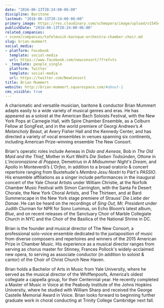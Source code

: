 ```yaml
---
date: "2016-06-13T20:24:00-06:00"
discipline: Baritone
lastmod: "2016-06-13T20:24:00-06:00"
primary_image: https://res.cloudinary.com/schmopera/image/upload/v1545409169/media/webhook-uploads/1465870945962/2016-06-14---Brian-Mummert.jpg.jpg
publishDate: "2016-06-13T20:24:00-06:00"
related_companies:
- scene/companies/tafelmusik-baroque-orchestra-chamber-choir.md
slug: brian-mummert
social_media:
- platform: Facebook
  template: social-media
  url: https://www.facebook.com/newconsort/?fref=ts
- _template: people_single
  platform: Twitter
  template: social-media
  url: https://twitter.com/NewConsort
title: Brian Mummert
website: http://brian-mummert.squarespace.com/#about-1
cms_visible: true
---
```


A charismatic and versatile musician, baritone & conductor Brian Mummert adapts easily to a wide variety of musical genres and eras. He has appeared as a soloist at the American Bach Soloists Festival, with the New York Pops at Carnegie Hall, with Spire Chamber Ensemble, as a Colburn Fellow at SongFest, and in the world premiere of Georgi Andreev’s *A Melancholy Beaut*, at Avery Fisher Hall and the Kennedy Center, and has directed a variety of vocal ensembles in venues spanning six continents, including American Prize-winning ensemble The New Consort. 

Brian's operatic roles include Aeneas in *Dido and Aeneas*, Bob in *The Old Maid and the Thief*, Mother in Kurt Weill’s *Die Sieben Todsünden*, Ottone in *L’incoronazione di Poppea*, Demetrius in *A Midsummer Night's Dream*, and Apollo in Monteverdi’s *L’Orfeo*, in addition to a broad oratorio & concert repertoire ranging from Buxtehude's *Membra Jesu Nostri* to Pärt's *PASSIO*. His ensemble affiliations as a singer include performances in the inaugural concert of the Yale Choral Artists under William Christie, at the Norfolk Chamber Music Festival with Simon Carrington, with the Santa Fe Desert Chorale, the New York Choral Artists, and The Thirteen, and at Bard Summerscape in the New York stage premiere of Strauss’ *Die Liebe der Danae*. He can be heard on the recordings of *Sing Out, Mr. President* under Judith Clurman for NPR for Sono Luminus, on Echo Bloom’s latest album, *Blue*, and on recent releases of the Sanctuary Choir of Marble Collegiate Church in NYC and the Choir of the Basilica of the National Shrine in DC.

Brian is the founder and musical director of The New Consort, a professional solo-voice ensemble dedicated to the juxtaposition of music from diverse composers and repertoires and winners of the 2015 American Prize in Chamber Music. His experience as a musical director ranges from serving as chorus master for Stinney, Frances Pollock's widely-acclaimed new opera, to serving as associate conductor (in addition to soloist & cantor) of the Choir of Christ Church New Haven.

Brian holds a Bachelor of Arts in Music from Yale University, where he served as the musical director of the Whiffenpoofs, America’s oldest collegiate a cappella group, for their Centennial year. He recently completed a Master of Music in Voice at the Peabody Institute of the Johns Hopkins University, where he studied with William Sharp and received the George Castelle Memorial Award in Voice. Brian looks forward to beginning further graduate work in choral conducting at Trinity College Cambridge next fall.
